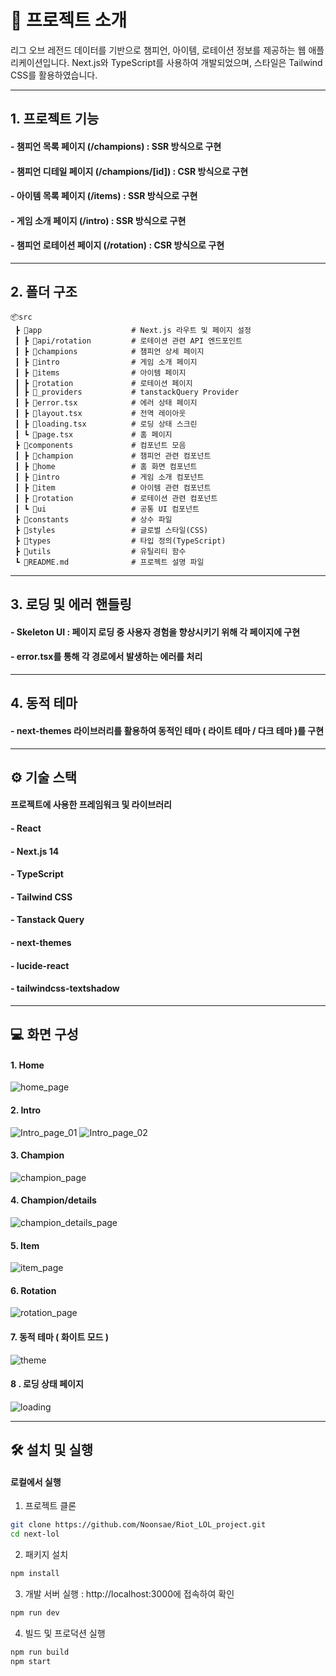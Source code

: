 # 📑 프로젝트 소개
리그 오브 레전드 데이터를 기반으로 챔피언, 아이템, 로테이션 정보를 제공하는 웹 애플리케이션입니다.
Next.js와 TypeScript를 사용하여 개발되었으며, 스타일은 Tailwind CSS를 활용하였습니다.

---

## 1. 프로젝트 기능
#### - 챔피언 목록 페이지 (/champions) : SSR 방식으로 구현
#### - 챔피언 디테일 페이지 (/champions/[id]) : CSR 방식으로 구현
#### - 아이템 목록 페이지 (/items) : SSR 방식으로 구현
#### - 게임 소개 페이지 (/intro) : SSR 방식으로 구현
#### - 챔피언 로테이션 페이지 (/rotation) : CSR 방식으로 구현

---

## 2. 폴더 구조
```
📦src
 ┣ 📂app                    # Next.js 라우트 및 페이지 설정
 ┃ ┣ 📂api/rotation         # 로테이션 관련 API 엔드포인트
 ┃ ┣ 📂champions            # 챔피언 상세 페이지
 ┃ ┣ 📂intro                # 게임 소개 페이지
 ┃ ┣ 📂items                # 아이템 페이지
 ┃ ┣ 📂rotation             # 로테이션 페이지
 ┃ ┣ 📂_providers           # tanstackQuery Provider
 ┃ ┣ 📜error.tsx            # 에러 상태 페이지
 ┃ ┣ 📜layout.tsx           # 전역 레이아웃
 ┃ ┣ 📜loading.tsx          # 로딩 상태 스크린
 ┃ ┗ 📜page.tsx             # 홈 페이지
 ┣ 📂components             # 컴포넌트 모음
 ┃ ┣ 📂champion             # 챔피언 관련 컴포넌트
 ┃ ┣ 📂home                 # 홈 화면 컴포넌트
 ┃ ┣ 📂intro                # 게임 소개 컴포넌트
 ┃ ┣ 📂item                 # 아이템 관련 컴포넌트
 ┃ ┣ 📂rotation             # 로테이션 관련 컴포넌트
 ┃ ┗ 📂ui                   # 공통 UI 컴포넌트
 ┣ 📂constants              # 상수 파일
 ┣ 📂styles                 # 글로벌 스타일(CSS)
 ┣ 📂types                  # 타입 정의(TypeScript)
 ┣ 📂utils                  # 유틸리티 함수
 ┗ 📜README.md              # 프로젝트 설명 파일

```
---

## 3. 로딩 및 에러 핸들링 
#### - Skeleton UI : 페이지 로딩 중 사용자 경험을 향상시키기 위해 각 페이지에 구현
#### - error.tsx를 통해 각 경로에서 발생하는 에러를 처리

---

## 4. 동적 테마
#### - next-themes 라이브러리를 활용하여 동적인 테마 ( 라이트 테마 / 다크 테마 )를 구현

---

## ⚙ 기술 스택
#### 프로젝트에 사용한 프레임워크 및 라이브러리
#### - React
#### - Next.js 14
#### - TypeScript
#### - Tailwind CSS
#### - Tanstack Query
#### - next-themes
#### - lucide-react
#### - tailwindcss-textshadow

---

## 💻 화면 구성
#### 1. Home
![home_page](/images/home.webp)
#### 2. Intro
![Intro_page_01](/images/intro_01.webp)
![Intro_page_02](/images/intro_02.webp)
#### 3. Champion
![champion_page](/images/champion.webp)
#### 4. Champion/details
![champion_details_page](/images/champion_details.webp)
#### 5. Item
![item_page](/images/items.webp)
#### 6. Rotation
![rotation_page](/images/rotation.webp)
#### 7. 동적 테마 ( 화이트 모드 )
![theme](/images/theme.webp)
#### 8 . 로딩 상태 페이지
![loading](/images/loading.webp)

---

## 🛠 설치 및 실행
#### 로컬에서 실행

 1. 프로젝트 클론
```bash
git clone https://github.com/Noonsae/Riot_LOL_project.git
cd next-lol
```
 2. 패키지 설치
```bash
npm install
```
 3. 개발 서버 실행 : http://localhost:3000에 접속하여 확인
```bash
npm run dev
```
 4. 빌드 및 프로덕션 실행
```bash
npm run build
npm start
```







